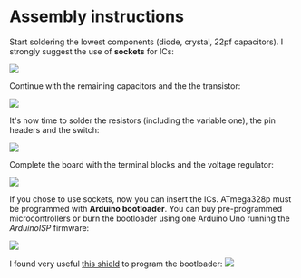 # Assembly instructions
Start soldering the lowest components (diode, crystal, 22pf capacitors). I strongly suggest the use of **sockets** for ICs:

![](https://github.com/lucadentella/BoosterBoard/raw/main/images/mount-01.jpg)

Continue with the remaining capacitors and the the transistor:

![](https://github.com/lucadentella/BoosterBoard/raw/main/images/mount-02.jpg)

It's now time to solder the resistors (including the variable one), the pin headers and the switch:

![](https://github.com/lucadentella/BoosterBoard/raw/main/images/mount-03.jpg)

Complete the board with the terminal blocks and the voltage regulator:

![](https://github.com/lucadentella/BoosterBoard/raw/main/images/mount-04.jpg)

If you chose to use sockets, now you can insert the ICs. 
ATmega328p must be programmed with **Arduino bootloader**. You can buy pre-programmed microcontrollers or burn the bootloader using one Arduino Uno running the *ArduinoISP* firmware:

![](https://github.com/lucadentella/BoosterBoard/raw/main/images/bootloader-burn.png)

I found very useful [this shield](https://bit.ly/38shwaZ) to program the bootloader:
![](https://github.com/lucadentella/BoosterBoard/raw/main/images/bootloader-shield.jpg)